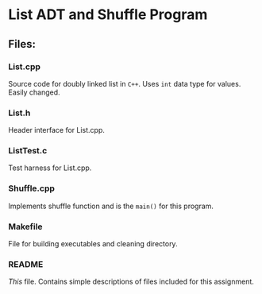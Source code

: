 # List ADT and Shuffle Program

## Files:

### List.cpp

Source code for doubly linked list in `C++`. Uses `int` data type for values. Easily changed.

### List.h

Header interface for List.cpp.

### ListTest.c

Test harness for List.cpp.

### Shuffle.cpp

Implements shuffle function and is the `main()` for this program.

### Makefile

File for building executables and cleaning directory.

### README

*This* file. Contains simple descriptions of files included for this assignment.
